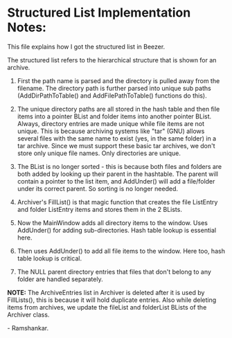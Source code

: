 # Structured List Implementation Notes:

This file explains how I got the structured list in Beezer.

The structured list refers to the hierarchical structure that is shown for an 
archive.

1. First the path name is parsed and the directory is pulled away from the 
   filename. The directory path is further parsed into unique sub paths 
   (AddDirPathToTable() and AddFilePathToTable() functions do this).

2. The unique directory paths are all stored in the hash table and then file 
   items into a pointer BList and folder items into another pointer BList. 
   Always, directory entries are made unique while file items are
   not unique. This is because archiving systems like "tar" (GNU) allows several 
   files with the same name to exist (yes, in the same folder) in a tar archive. 
   Since we must support these basic tar archives, we don't store only unique 
   file names. Only directories are unique.

3. The BList is no longer sorted - this is because both files and folders
   are both added by looking up their parent in the hashtable. The parent will 
   contain a pointer to the list item, and AddUnder() will add a file/folder under 
   its correct parent. So sorting is no longer needed.

4. Archiver's FillList() is that magic function that creates the file ListEntry 
   and folder ListEntry items and stores them in the 2 BLists.

5. Now the MainWindow adds all directory items to the window. Uses AddUnder() 
   for adding sub-directories. Hash table lookup is essential here.

6. Then uses AddUnder() to add all file items to the window. Here too,
   hash table lookup is critical.

7. The NULL parent directory entries that files that don't belong to any
   folder are handled separately.

**NOTE:** The ArchiveEntries list in Archiver is deleted after it is used by 
FillLists(), this is because it will hold duplicate entries. Also while 
deleting items from archives, we update the fileList and folderList BLists of 
the Archiver class.

\- Ramshankar.

